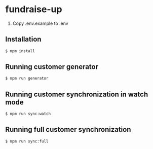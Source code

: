 # fundraise-up

1. Copy .env.example to .env

## Installation

```bash
$ npm install
```

## Running customer generator

```bash
$ npm run generator
```

## Running customer synchronization in watch mode

```bash
$ npm run sync:watch
```

## Running full customer synchronization

```bash
$ npm run sync:full
```